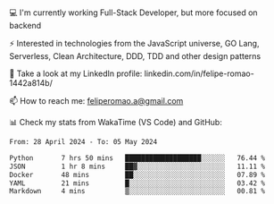 💻 I'm currently working Full-Stack Developer, but more focused on backend

⚡ Interested in technologies from the JavaScript universe, GO Lang, Serverless, Clean Architecture, DDD, TDD and other design patterns

👥 Take a look at my LinkedIn profile: linkedin.com/in/felipe-romao-1442a814b/

📫 How to reach me: feliperomao.a@gmail.com

📊 Check my stats from WakaTime (VS Code) and GitHub:

<!--START_SECTION:waka-->

```txt
From: 28 April 2024 - To: 05 May 2024

Python       7 hrs 50 mins   ███████████████████░░░░░░   76.44 %
JSON         1 hr 8 mins     ██▓░░░░░░░░░░░░░░░░░░░░░░   11.11 %
Docker       48 mins         ██░░░░░░░░░░░░░░░░░░░░░░░   07.89 %
YAML         21 mins         █░░░░░░░░░░░░░░░░░░░░░░░░   03.42 %
Markdown     4 mins          ▒░░░░░░░░░░░░░░░░░░░░░░░░   00.81 %
```

<!--END_SECTION:waka-->
